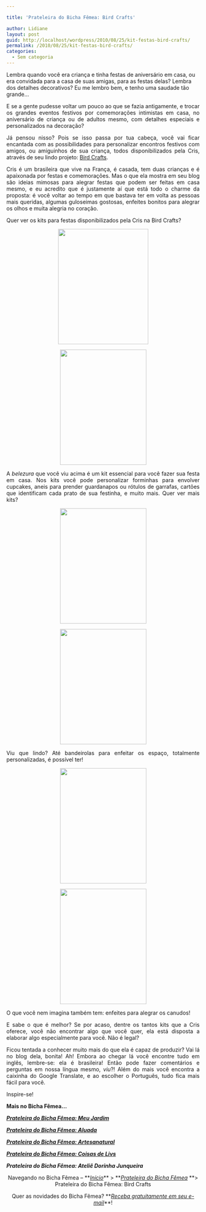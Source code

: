 ```yaml
---

title: 'Prateleira do Bicha Fêmea: Bird Crafts'

author: Lidiane
layout: post
guid: http://localhost/wordpress/2010/08/25/kit-festas-bird-crafts/
permalink: /2010/08/25/kit-festas-bird-crafts/
categories:
  - Sem categoria
---
```

Lembra quando você era criança e tinha festas de aniversário em casa, ou era convidada para a casa de suas amigas, para as festas delas? Lembra dos detalhes decorativos? Eu me lembro bem, e tenho uma saudade tão grande…

<p style="text-align: justify;">
  E se a gente pudesse voltar um pouco ao que se fazia antigamente, e trocar os grandes eventos festivos por comemorações intimistas em casa, no aniversário de criança ou de adultos mesmo, com detalhes especiais e personalizados na decoração?
</p>

<!--more-->

<p style="text-align: justify;">
  Já pensou nisso? Pois se isso passa por tua cabeça, você vai ficar encantada com as possibilidades para personalizar encontros festivos com amigos, ou amiguinhos de sua criança, todos disponibilizados pela Cris, através de seu lindo projeto: <a href="http://birdcrafts.blogspot.com/" target="_blank">Bird Crafts</a>.
</p>

<p style="text-align: justify;">
  Cris é um brasileira que vive na França, é casada, tem duas crianças e é apaixonada por festas e comemorações. Mas o que ela mostra em seu blog são ideias mimosas para alegrar festas que podem ser feitas em casa mesmo, e eu acredito que é justamente aí que está todo o charme da proposta: é você voltar ao tempo em que bastava ter em volta as pessoas mais queridas, algumas guloseimas gostosas, enfeites bonitos para alegrar os olhos e muita alegria no coração.
</p>

<p style="text-align: justify;">
  Quer ver os kits para festas disponibilizados pela Cris na Bird Crafts?
</p>

<p style="text-align: center;">
  <a href="http://www.trololodemulher.com.br/blog/wp-content/uploads/2010/08/kit-festa-cherry-cupcake.jpg"><img class="size-medium wp-image-5093 aligncenter" title="kit festa cherry cupcake" src="http://www.trololodemulher.com.br/blog/wp-content/uploads/2010/08/kit-festa-cherry-cupcake-235x300.jpg" alt="" width="235" height="300" /></a>
</p>

<p style="text-align: center;">
  <a href="http://www.trololodemulher.com.br/blog/wp-content/uploads/2010/08/forminha-kit-cherry-cupcake-para-envolver-cupcakes.jpg"><img class="size-medium wp-image-5090 aligncenter" title="forminha kit cherry cupcake para envolver cupcakes" src="http://www.trololodemulher.com.br/blog/wp-content/uploads/2010/08/forminha-kit-cherry-cupcake-para-envolver-cupcakes-225x300.jpg" alt="" width="225" height="300" /></a>
</p>

<p style="text-align: justify;">
  A<em> belezura</em> que você viu acima é um kit essencial para você fazer sua festa em casa. Nos kits você pode personalizar forminhas para envolver cupcakes, aneis para prender guardanapos ou rótulos de garrafas, cartões que identificam cada prato de sua festinha, e muito mais. Quer ver mais kits?
</p>

<p style="text-align: center;">
  <a href="http://www.trololodemulher.com.br/blog/wp-content/uploads/2010/08/kit-festa-ice-cream-and-candy.jpg"><img class="size-medium wp-image-5094 aligncenter" title="kit festa ice cream and candy" src="http://www.trololodemulher.com.br/blog/wp-content/uploads/2010/08/kit-festa-ice-cream-and-candy-225x300.jpg" alt="" width="225" height="300" /></a>
</p>

<p style="text-align: center;">
  <a href="http://www.trololodemulher.com.br/blog/wp-content/uploads/2010/08/bandeirolas-kit-festa-ice-cream-and-candy.jpg"><img class="size-medium wp-image-5089 aligncenter" title="bandeirolas kit festa ice cream and candy" src="http://www.trololodemulher.com.br/blog/wp-content/uploads/2010/08/bandeirolas-kit-festa-ice-cream-and-candy-225x300.jpg" alt="" width="225" height="300" /></a>
</p>

<p style="text-align: justify;">
  Viu que lindo? Até bandeirolas para enfeitar os espaço, totalmente personalizadas, é possível ter!
</p>

<p style="text-align: center;">
  <a href="http://www.trololodemulher.com.br/blog/wp-content/uploads/2010/08/kit-festa-pink-garden.jpg"><img class="size-medium wp-image-5095 aligncenter" title="kit festa pink garden" src="http://www.trololodemulher.com.br/blog/wp-content/uploads/2010/08/kit-festa-pink-garden-225x300.jpg" alt="" width="225" height="300" /></a>
</p>

<p style="text-align: center;">
  <a href="http://www.trololodemulher.com.br/blog/wp-content/uploads/2010/08/kit-festa-pink-garden-enfeites-para-canudos.jpg"><img class="size-medium wp-image-5096 aligncenter" title="kit festa pink garden enfeites para canudos" src="http://www.trololodemulher.com.br/blog/wp-content/uploads/2010/08/kit-festa-pink-garden-enfeites-para-canudos-225x300.jpg" alt="" width="225" height="300" /></a>
</p>

<p style="text-align: justify;">
  O que você nem imagina também tem: enfeites para alegrar os canudos!
</p>

<p style="text-align: justify;">
  E sabe o que é melhor? Se por acaso, dentre os tantos kits que a Cris oferece, você não encontrar algo que você quer, ela está disposta a elaborar algo especialmente para você. Não é legal?
</p>

<p style="text-align: justify;">
  Ficou tentada a conhecer muito mais do que ela é capaz de produzir? Vai lá no blog dela, bonita! Ah! Embora ao chegar lá você encontre tudo em inglês, lembre-se: ela é brasileira! Então pode fazer comentários e perguntas em nossa língua mesmo, <em>viu</em>?! Além do mais você encontra a caixinha do Google Translate, e ao escolher o Português, tudo fica mais fácil para você.
</p>

<p style="text-align: justify;">
  Inspire-se!
</p>

**Mais no Bicha Fêmea…**

**_[Prateleira do Bicha Fêmea: Meu Jardim](http://www.trololodemulher.com.br/2010/07/28/prateleira-meu-jardim/)_**

**_[Prateleira do Bicha Fêmea: Aluada](http://www.trololodemulher.com.br/2010/06/09/artesanato-aluada/)_**

**_[Prateleira do Bicha Fêmea: Artesanatural](http://www.trololodemulher.com.br/2010/05/05/artesanato-artesanatural/)_**

**_[Prateleira do Bicha Fêmea: Coisas de Livs](http://www.trololodemulher.com.br/2010/04/07/prateleira-do-bicha-femea-coisas-de-livs/)_**

**_Prateleira do Bicha Fêmea: Ateliê Dorinha Junqueira_**

<p style="text-align: center;">
  Navegando no Bicha Fêmea – **<em><a href="http://www.trololodemulher.com.br/">Início</a></em>** > **<em><a href="http://www.trololodemulher.com.br/category/prateleira-bicha-femea/">Prateleira do Bicha Fêmea</a> </em>**> Prateleira do Bicha Fêmea: Bird Crafts
</p>

<p style="text-align: center;">
  Quer as novidades do Bicha Fêmea? **<em><a href="http://feedburner.google.com/fb/a/mailverify?uri=blogbichafemea&loc=pt_BR">Receba gratuitamente em seu e-mail</a></em>**!
</p>